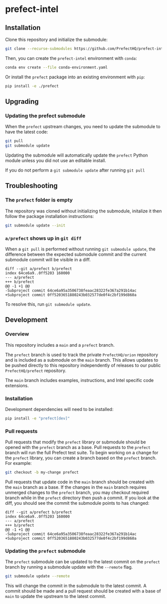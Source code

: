 # prefect-intel


## Installation

Clone this repository and initialize the submodule:

```bash
git clone --recurse-submodules https://github.com/PrefectHQ/prefect-intel.git
```

Then, you can create the `prefect-intel` environment with `conda`:

```bash
conda env create --file conda-environment.yaml
```

Or install the `prefect` package into an existing environment with `pip`:

```bash
pip install -e ./prefect
```

## Upgrading

### Updating the prefect submodule

When the `prefect` upstream changes, you need to update the submodule to have the latest code:

```bash
git pull
git submodule update
```

Updating the submodule will automatically update the `prefect` Python module unless you did not use an editable install.

If you do not perform a `git submodule update` after running `git pull`

## Troubleshooting

### The `prefect` folder is empty

The repository was cloned without initializing the submodule, initalize it then follow the package installation instructions:

```bash
git submodule update --init
```

### `a/prefect` shows up in `git diff`

When a `git pull` is performed without running `git submodule update`, the difference between the expected submodule commit and the current submodule commit will be visible in a diff.

```
diff --git a/prefect b/prefect
index 64ce6a9..0ff5203 160000
--- a/prefect
+++ b/prefect
@@ -1 +1 @@
-Subproject commit 64ce6a95a3506738feaac28322fe367a291b14ac
+Subproject commit 0ff5203651880243b032577de0f4c2bf199d860a
```

To resolve this, run `git submodule update`.

## Development

### Overview

This repository includes a `main` and a `prefect` branch. 

The `prefect` branch is used to track the private `PrefectHQ/orion` repository and is included as a submodule on the `main` branch. This allows updates to be pushed directly to this repository independently of releases to our public `PrefectHQ/prefect` repository.

The `main` branch includes examples, instructions, and Intel specific code extensions.

### Installation

Development dependencies will need to be installed:

```bash
pip install -e "prefect[dev]"
```

### Pull requests

Pull requests that modify the `prefect` library or submodule should be opened with the `prefect` branch as a base. Pull requests to the `prefect` branch will run the full Prefect test suite. To begin working on a change for the `prefect` library, you can create a branch based on the `prefect` branch. For example:

```bash
git checkout -b my-change prefect
```

Pull requests that update code in the `main` branch should be created with the `main` branch as a base. If the changes in the `main` branch requires unmerged changes to the `prefect` branch, you may checkout required branch while in the `prefect` directory then push a commit. If you look at the diff, you should see the commit the submodule points to has changed:

```
diff --git a/prefect b/prefect
index 64ce6a9..0ff5203 160000
--- a/prefect
+++ b/prefect
@@ -1 +1 @@
-Subproject commit 64ce6a95a3506738feaac28322fe367a291b14ac
+Subproject commit 0ff5203651880243b032577de0f4c2bf199d860a
```

### Updating the `prefect` submodule

The `prefect` submodule can be updated to the latest commit on the `prefect` branch by running a submodule update with the `--remote` flag.

```bash
git submodule update --remote
```

This will change the commit in the submodule to the latest commit. A commit should be made and a pull request should be created with a base of `main` to update the upstream to the latest commit.
